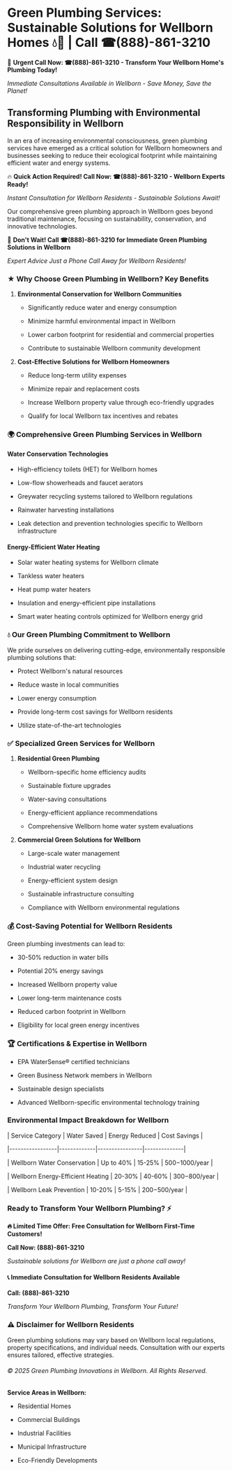 # Green Plumbing Services: Sustainable Solutions for Wellborn Homes 💧🌿 | Call ☎(888)-861-3210

🚨 **Urgent Call Now: ☎(888)-861-3210 - Transform Your Wellborn Home's Plumbing Today!**
*Immediate Consultations Available in Wellborn - Save Money, Save the Planet!*

## Transforming Plumbing with Environmental Responsibility in Wellborn

In an era of increasing environmental consciousness, green plumbing services have emerged as a critical solution for Wellborn homeowners and businesses seeking to reduce their ecological footprint while maintaining efficient water and energy systems. 

🔥 **Quick Action Required! Call Now: ☎(888)-861-3210 - Wellborn Experts Ready!**
*Instant Consultation for Wellborn Residents - Sustainable Solutions Await!*

Our comprehensive green plumbing approach in Wellborn goes beyond traditional maintenance, focusing on sustainability, conservation, and innovative technologies.

🚨 **Don't Wait! Call ☎(888)-861-3210 for Immediate Green Plumbing Solutions in Wellborn**
*Expert Advice Just a Phone Call Away for Wellborn Residents!*

### ★ Why Choose Green Plumbing in Wellborn? Key Benefits

1. **Environmental Conservation for Wellborn Communities** 
   - Significantly reduce water and energy consumption
   - Minimize harmful environmental impact in Wellborn
   - Lower carbon footprint for residential and commercial properties
   - Contribute to sustainable Wellborn community development

2. **Cost-Effective Solutions for Wellborn Homeowners** 
   - Reduce long-term utility expenses
   - Minimize repair and replacement costs
   - Increase Wellborn property value through eco-friendly upgrades
   - Qualify for local Wellborn tax incentives and rebates

### 🌍 Comprehensive Green Plumbing Services in Wellborn

#### Water Conservation Technologies
- High-efficiency toilets (HET) for Wellborn homes
- Low-flow showerheads and faucet aerators
- Greywater recycling systems tailored to Wellborn regulations
- Rainwater harvesting installations
- Leak detection and prevention technologies specific to Wellborn infrastructure

#### Energy-Efficient Water Heating
- Solar water heating systems for Wellborn climate
- Tankless water heaters
- Heat pump water heaters
- Insulation and energy-efficient pipe installations
- Smart water heating controls optimized for Wellborn energy grid

### 💧 Our Green Plumbing Commitment to Wellborn

We pride ourselves on delivering cutting-edge, environmentally responsible plumbing solutions that:
- Protect Wellborn's natural resources
- Reduce waste in local communities
- Lower energy consumption
- Provide long-term cost savings for Wellborn residents
- Utilize state-of-the-art technologies

### ✅ Specialized Green Services for Wellborn

1. **Residential Green Plumbing**
   - Wellborn-specific home efficiency audits
   - Sustainable fixture upgrades
   - Water-saving consultations
   - Energy-efficient appliance recommendations
   - Comprehensive Wellborn home water system evaluations

2. **Commercial Green Solutions for Wellborn**
   - Large-scale water management
   - Industrial water recycling
   - Energy-efficient system design
   - Sustainable infrastructure consulting
   - Compliance with Wellborn environmental regulations

### 💰 Cost-Saving Potential for Wellborn Residents

Green plumbing investments can lead to:
- 30-50% reduction in water bills
- Potential 20% energy savings
- Increased Wellborn property value
- Lower long-term maintenance costs
- Reduced carbon footprint in Wellborn
- Eligibility for local green energy incentives

### 🏆 Certifications & Expertise in Wellborn

- EPA WaterSense® certified technicians
- Green Business Network members in Wellborn
- Sustainable design specialists
- Advanced Wellborn-specific environmental technology training

### Environmental Impact Breakdown for Wellborn

| Service Category | Water Saved | Energy Reduced | Cost Savings |
|-----------------|-------------|----------------|--------------|
| Wellborn Water Conservation | Up to 40% | 15-25% | $500-$1000/year |
| Wellborn Energy-Efficient Heating | 20-30% | 40-60% | $300-$800/year |
| Wellborn Leak Prevention | 10-20% | 5-15% | $200-$500/year |

### Ready to Transform Your Wellborn Plumbing? ⚡

**🔥 Limited Time Offer: Free Consultation for Wellborn First-Time Customers!**

**Call Now: (888)-861-3210**
*Sustainable solutions for Wellborn are just a phone call away!*

#### 📞 Immediate Consultation for Wellborn Residents Available

**Call: (888)-861-3210**
*Transform Your Wellborn Plumbing, Transform Your Future!*

### ⚠️ Disclaimer for Wellborn Residents

Green plumbing solutions may vary based on Wellborn local regulations, property specifications, and individual needs. Consultation with our experts ensures tailored, effective strategies.

###### © 2025 Green Plumbing Innovations in Wellborn. All Rights Reserved.

**Service Areas in Wellborn:** 
- Residential Homes
- Commercial Buildings
- Industrial Facilities
- Municipal Infrastructure
- Eco-Friendly Developments